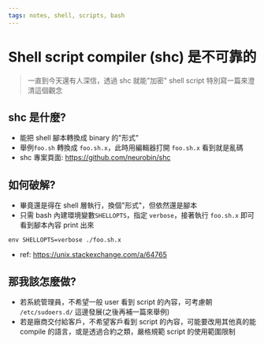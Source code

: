 ```yaml
---
tags: notes, shell, scripts, bash
---
```


# Shell script compiler (shc) 是不可靠的

> 一直到今天還有人深信，透過 shc 就能"加密" shell script
> 特別寫一篇來澄清這個觀念

## shc 是什麼?
- 能把 shell 腳本轉換成 binary 的"形式"
- 舉例`foo.sh` 轉換成 `foo.sh.x`，此時用編輯器打開 `foo.sh.x` 看到就是亂碼
- shc 專案頁面: https://github.com/neurobin/shc

## 如何破解?
- 畢竟還是得在 shell 層執行，換個"形式"，但依然還是腳本 
- 只需 bash 內建環境變數`SHELLOPTS`，指定 `verbose`，接著執行 `foo.sh.x` 即可看到腳本內容 print 出來
```bash=
env SHELLOPTS=verbose ./foo.sh.x
```
- ref: https://unix.stackexchange.com/a/64765

## 那我該怎麼做?
- 若系統管理員，不希望一般 user 看到 script 的內容，可考慮朝 `/etc/sudoers.d/` 這邊發展(之後再補一篇來舉例)
- 若是廠商交付給客戶，不希望客戶看到 script 的內容，可能要改用其他真的能 compile 的語言，或是透過合約之類，嚴格規範 script 的使用範圍限制